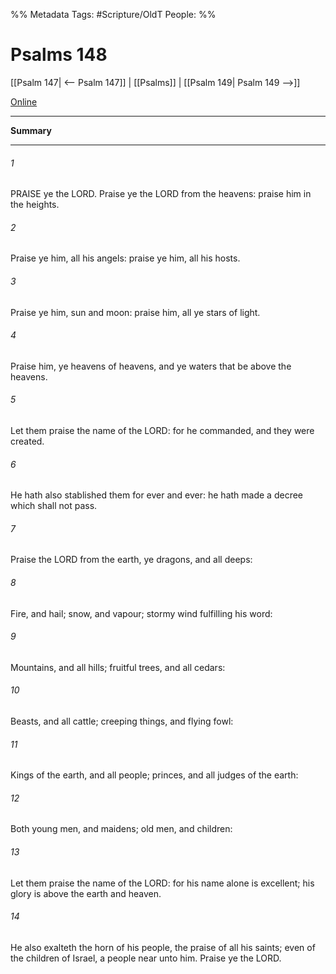 

%% Metadata
Tags: #Scripture/OldT
People: 
%%
# Psalms 148
[[Psalm 147| <-- Psalm 147]] | [[Psalms]] | [[Psalm 149| Psalm 149 -->]]

[Online](https://churchofjesuschrist.org/study/scriptures/ot/ps/148?lang=eng)

---
__Summary__



---

###### 1
PRAISE ye the LORD.  Praise ye the LORD from the heavens: praise him in the heights.
###### 2
Praise ye him, all his angels: praise ye him, all his hosts.
###### 3
Praise ye him, sun and moon: praise him, all ye stars of light.
###### 4
Praise him, ye heavens of heavens, and ye waters that be above the heavens.
###### 5
Let them praise the name of the LORD: for he commanded, and they were created.
###### 6
He hath also stablished them for ever and ever: he hath made a decree which shall not pass.
###### 7
Praise the LORD from the earth, ye dragons, and all deeps:
###### 8
Fire, and hail; snow, and vapour; stormy wind fulfilling his word:
###### 9
Mountains, and all hills; fruitful trees, and all cedars:
###### 10
Beasts, and all cattle; creeping things, and flying fowl:
###### 11
Kings of the earth, and all people; princes, and all judges of the earth:
###### 12
Both young men, and maidens; old men, and children:
###### 13
Let them praise the name of the LORD: for his name alone is excellent; his glory is above the earth and heaven.
###### 14
He also exalteth the horn of his people, the praise of all his saints; even of the children of Israel, a people near unto him.  Praise ye the LORD.



